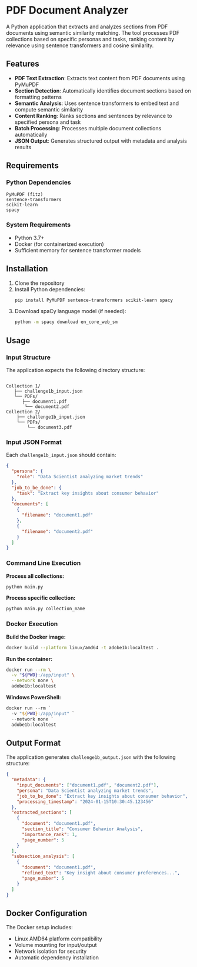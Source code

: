 # PDF Document Analyzer

A Python application that extracts and analyzes sections from PDF documents using semantic similarity matching. The tool processes PDF collections based on specific personas and tasks, ranking content by relevance using sentence transformers and cosine similarity.

## Features

- **PDF Text Extraction**: Extracts text content from PDF documents using PyMuPDF
- **Section Detection**: Automatically identifies document sections based on formatting patterns
- **Semantic Analysis**: Uses sentence transformers to embed text and compute semantic similarity
- **Content Ranking**: Ranks sections and sentences by relevance to specified persona and task
- **Batch Processing**: Processes multiple document collections automatically
- **JSON Output**: Generates structured output with metadata and analysis results

## Requirements

### Python Dependencies

```
PyMuPDF (fitz)
sentence-transformers
scikit-learn
spacy
```

### System Requirements

- Python 3.7+
- Docker (for containerized execution)
- Sufficient memory for sentence transformer models

## Installation

1. Clone the repository
2. Install Python dependencies:
   ```bash
   pip install PyMuPDF sentence-transformers scikit-learn spacy
   ```
3. Download spaCy language model (if needed):
   ```bash
   python -m spacy download en_core_web_sm
   ```

## Usage

### Input Structure

The application expects the following directory structure:

```

Collection 1/
   ├── challenge1b_input.json
   └── PDFs/
      ├── document1.pdf
       └── document2.pdf
Collection 2/
    ├── challenge1b_input.json
    └── PDFs/
        └── document3.pdf
```

### Input JSON Format

Each `challenge1b_input.json` should contain:

```json
{
  "persona": {
    "role": "Data Scientist analyzing market trends"
  },
  "job_to_be_done": {
    "task": "Extract key insights about consumer behavior"
  },
  "documents": [
    {
      "filename": "document1.pdf"
    },
    {
      "filename": "document2.pdf"
    }
  ]
}
```

### Command Line Execution

**Process all collections:**
```bash
python main.py
```

**Process specific collection:**
```bash
python main.py collection_name
```

### Docker Execution

**Build the Docker image:**
```bash
docker build --platform linux/amd64 -t adobe1b:localtest .
```

**Run the container:**
```bash
docker run --rm \
  -v "${PWD}:/app/input" \
  --network none \
  adobe1b:localtest
```

**Windows PowerShell:**
```powershell
docker run --rm `
  -v "${PWD}:/app/input" `
  --network none `
  adobe1b:localtest
```

## Output Format

The application generates `challenge1b_output.json` with the following structure:

```json
{
  "metadata": {
    "input_documents": ["document1.pdf", "document2.pdf"],
    "persona": "Data Scientist analyzing market trends",
    "job_to_be_done": "Extract key insights about consumer behavior",
    "processing_timestamp": "2024-01-15T10:30:45.123456"
  },
  "extracted_sections": [
    {
      "document": "document1.pdf",
      "section_title": "Consumer Behavior Analysis",
      "importance_rank": 1,
      "page_number": 5
    }
  ],
  "subsection_analysis": [
    {
      "document": "document1.pdf",
      "refined_text": "Key insight about consumer preferences...",
      "page_number": 5
    }
  ]
}
```

## Docker Configuration

The Docker setup includes:
- Linux AMD64 platform compatibility
- Volume mounting for input/output
- Network isolation for security
- Automatic dependency installation
